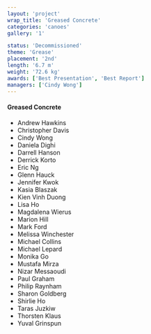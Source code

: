 ```yaml
---
layout: 'project'
wrap_title: 'Greased Concrete'
categories: 'canoes'
gallery: '1'

status: 'Decommissioned'
theme: 'Grease'
placement: '2nd'
length: '6.7 m'
weight: '72.6 kg'
awards: ['Best Presentation', 'Best Report']
managers: ['Cindy Wong']
---
```

#### Greased Concrete

 - Andrew Hawkins
 - Christopher Davis
 - Cindy Wong
 - Daniela Dighi
 - Darrell Hanson
 - Derrick Korto
 - Eric Ng
 - Glenn Hauck
 - Jennifer Kwok
 - Kasia Blaszak
 - Kien Vinh Duong
 - Lisa Ho
 - Magdalena Wierus
 - Marion Hill
 - Mark Ford
 - Melissa Winchester
 - Michael Collins
 - Michael Lepard
 - Monika Go
 - Mustafa Mirza
 - Nizar Messaoudi
 - Paul Graham
 - Philip Raynham
 - Sharon Goldberg
 - Shirlie Ho
 - Taras Juzkiw
 - Thorsten Klaus
 - Yuval Grinspun
